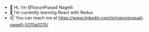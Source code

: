 - 👋 Hi, I’m @VarunPrasad Nagelli
- 🌱 I’m currently learning React with Redux
- 📫 You can reach me at https://www.linkedin.com/in/varunprasad-nagelli-5310a0215/

